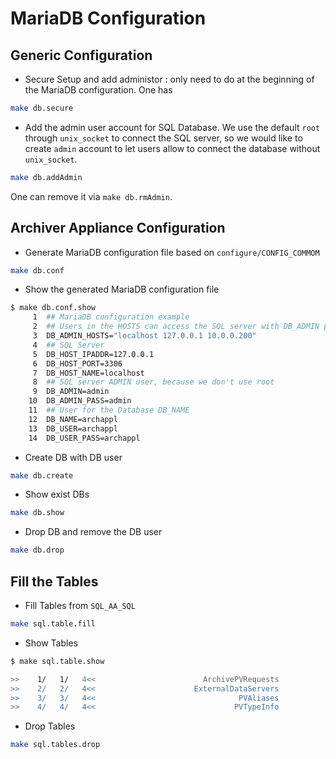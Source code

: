 # MariaDB Configuration

## Generic Configuration

* Secure Setup and add administor : only need to do at the beginning of the MariaDB configuration. One has

```bash
make db.secure
```

* Add the admin user account for SQL Database. We use the default `root` through `unix_socket` to connect the SQL server, so we would like to create `admin` account to let users allow to connect the database without `unix_socket`.

```bash
make db.addAdmin
```

One can remove it via `make db.rmAdmin`.

## Archiver Appliance Configuration

* Generate MariaDB configuration file based on `configure/CONFIG_COMMOM`

```bash
make db.conf
```

* Show the generated MariaDB configuration file

```bash
$ make db.conf.show
     1  ## MariaDB configuration example
     2  ## Users in the HOSTS can access the SQL server with DB_ADMIN permission
     3  DB_ADMIN_HOSTS="localhost 127.0.0.1 10.0.0.200"
     4  ## SQL Server
     5  DB_HOST_IPADDR=127.0.0.1
     6  DB_HOST_PORT=3306
     7  DB_HOST_NAME=localhost
     8  ## SQL server ADMIN user, because we don't use root
     9  DB_ADMIN=admin
    10  DB_ADMIN_PASS=admin
    11  ## User for the Database DB_NAME
    12  DB_NAME=archappl
    13  DB_USER=archappl
    14  DB_USER_PASS=archappl
```

* Create DB with DB user

```bash
make db.create
```

* Show exist DBs

```bash
make db.show
```

* Drop DB and remove the DB user

```bash
make db.drop
```

## Fill the Tables

* Fill Tables from `SQL_AA_SQL`

```bash
make sql.table.fill
```

* Show Tables

```bash
$ make sql.table.show

>>    1/   1/   4<<                        ArchivePVRequests
>>    2/   2/   4<<                      ExternalDataServers
>>    3/   3/   4<<                                PVAliases
>>    4/   4/   4<<                               PVTypeInfo
```

* Drop Tables

```bash
make sql.tables.drop
```
